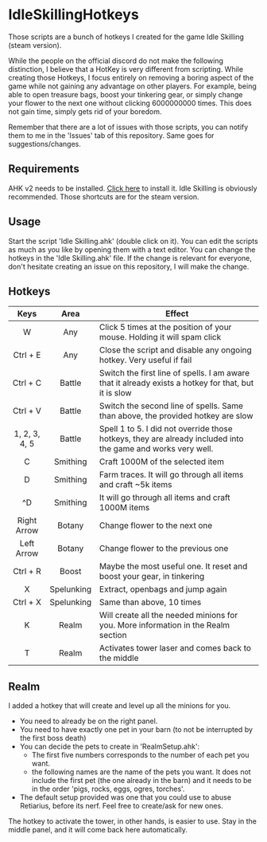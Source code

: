 # IdleSkillingHotkeys
Those scripts are a bunch of hotkeys I created for the game Idle Skilling (steam version).

While the people on the official discord do not make the following distinction, I believe that
a HotKey is very different from scripting. While creating those Hotkeys, I focus entirely on removing
a boring aspect of the game while not gaining any advantage on other players.
For example, being able to open treasure bags, boost your tinkering gear, or simply change your flower to the next one
without clicking 6000000000 times. This does not gain time, simply gets rid of your boredom.

Remember that there are a lot of issues with those scripts, you can notify them to me in the 'Issues' tab of this repository.
Same goes for suggestions/changes.


## Requirements

AHK v2 needs to be installed. [Click here](https://www.autohotkey.com/v2/) to install it.
Idle Skilling is obviously recommended. Those shortcuts are for the steam version.

## Usage

Start the script 'Idle Skilling.ahk' (double click on it).
You can edit the scripts as much as you like by opening them with a text editor.
You can change the hotkeys in the 'Idle Skilling.ahk' file.
If the change is relevant for everyone, don't hesitate creating an issue on this repository, I will make the change.

## Hotkeys

|Keys|Area|Effect|
|:---:|:---:|---|
|W|Any|Click 5 times at the position of your mouse. Holding it will spam click|
|Ctrl + E|Any|Close the script and disable any ongoing hotkey. Very useful if fail|
|Ctrl + C|Battle|Switch the first line of spells. I am aware that it already exists a hotkey for that, but it is slow|
|Ctrl + V|Battle|Switch the second line of spells. Same than above, the provided hotkey are slow|
|1, 2, 3, 4, 5|Battle|Spell 1 to 5. I did not override those hotkeys, they are already included into the game and works very well.|
|C|Smithing|Craft 1000M of the selected item|
|D|Smithing|Farm traces. It will go through all items and craft ~5k items|
|^D|Smithing|It will go through all items and craft 1000M items|
|Right Arrow|Botany|Change flower to the next one|
|Left Arrow|Botany|Change flower to the previous one|
|Ctrl + R|Boost|Maybe the most useful one. It reset and boost your gear, in tinkering|
|X|Spelunking|Extract, openbags and jump again|
|Ctrl + X|Spelunking|Same than above, 10 times|
|K|Realm|Will create all the needed minions for you. More information in the Realm section|
|T|Realm|Activates tower laser and comes back to the middle|

## Realm

I added a hotkey that will create and level up all the minions for you.
- You need to already be on the right panel.
- You need to have exactly one pet in your barn (to not be interrupted by the first boss death)
- You can decide the pets to create in 'RealmSetup.ahk':
  - The first five numbers corresponds to the number of each pet you want.
  - the following names are the name of the pets you want. It does not include the first pet (the one already in the barn) and it needs to be in the order 'pigs, rocks, eggs, ogres, torches'.
- The default setup provided was one that you could use to abuse Retiarius, before its nerf. Feel free to create/ask for new ones.

The hotkey to activate the tower, in other hands, is easier to use. Stay in the middle panel, and it will come back here automatically.
